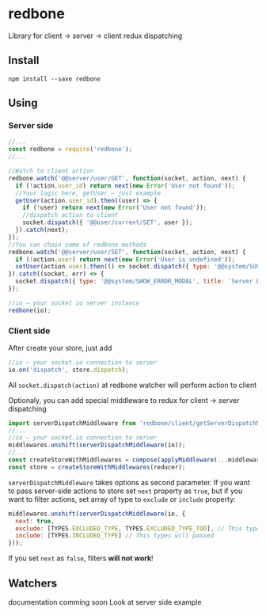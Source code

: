 # redbone
Library for client → server → client redux dispatching

## Install
```
npm install --save redbone
```

## Using
### Server side
```js
//...
const redbone = require('redbone');
//...

//Watch to client action
redbone.watch('@@server/user/GET', function(socket, action, next) {
  if (!action.user_id) return next(new Error('User not found'));
  //Your logic here, getUser — just example
  getUser(action.user_id).then((user) => {
    if (!user) return next(new Error('User not found'));
    //dispatch action to client
    socket.dispatch({ '@@user/current/SET', user });
  }).catch(next);
});
//You can chain some of redbone methods
redbone.watch('@@server/user/SET', function(socket, action, next) {
  if (!action.user) return next(new Error('User is undefined'));
  setUser(action.user).then(() => socket.dispatch({ type: '@@system/SUCCESS_SAVE' )).catch(next);
}).catch((socket, err) => {
  socket.dispatch({ type: '@@system/SHOW_ERROR_MODAL', title: 'Server Error', err });
});

//io — your socket io server instance
redbone(io);
```

### Client side
After create your store, just add
```js
//io — your socket.io connection to server
io.on('dispatch', store.dispatch);
```
All `socket.dispatch(action)` at redbone watcher will perform action to client

Optionaly, you can add special middleware to redux for client → server dispatching
```js
import serverDispatchMiddleware from 'redbone/client/getServerDispatchMiddleware';
//...
//io — your socket.io connection to server
middlewares.unshift(serverDispatchMiddleware(io));
//...
const createStoreWithMiddlewares = compose(applyMiddleware(...middlewares))(createStore);
const store = createStoreWithMiddlewares(reducer);
```

`serverDispatchMiddleware` takes options as second parameter. If you want to pass server-side actions to store set `next` property as `true`, but if you want to filter actions, set array of type to `exclude` or `include` property:

```js
middlewares.unshift(serverDispatchMiddleware(io, {
  next: true,
  exclude: [TYPES.EXCLUDED_TYPE, TYPES.EXCLUDED_TYPE_TOO], // This types will ignored
  include: [TYPES.INCLUDED_TYPE] // This types will passed
}));
```

If you set `next` as `false`, filters **will not work**!

## Watchers
documentation comming soon
Look at server side example
